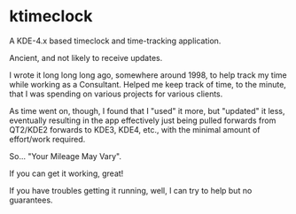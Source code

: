 # ktimeclock

A KDE-4.x based timeclock and time-tracking application.

Ancient, and not likely to receive updates.

I wrote it long long long ago, somewhere around 1998, to help track my
time while working as a Consultant.  Helped me keep track of time, to the
minute, that I was spending on various projects for various clients.

As time went on, though, I found that I "used" it more, but "updated" it
less, eventually resulting in the app effectively just being pulled
forwards from QT2/KDE2 forwards to KDE3, KDE4, etc., with the minimal
amount of effort/work required.

So... "Your Mileage May Vary".

If you can get it working, great!

If you have troubles getting it running, well, I can try to help but no
guarantees.
